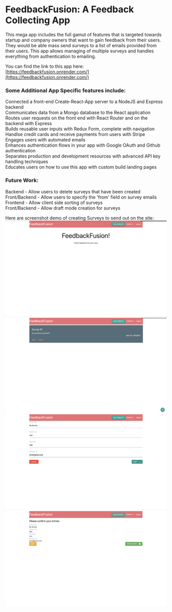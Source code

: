 # FeedbackFusion: A Feedback Collecting App  

This mega app includes the full gamut of features that is targeted towards startup and company owners that want to gain feedback from their users. They would be able mass send surveys to a list of emails provided from their users. This app allows managing of multiple surveys and handles everything from authentication to emailing.  

You can find the link to this app here: [https://feedbackfusion.onrender.com/](https://feedbackfusion.onrender.com/)

  
### Some Additional App Specific features include:
  
Connected a front-end Create-React-App server to a NodeJS and Express backend  
Communicates data from a Mongo database to the React application  
Routes user requests on the front end with React Router and on the backend with Express  
Builds reusable user inputs with Redux Form, complete with navigation  
Handlse credit cards and receive payments from users with Stripe  
Engages users with automated emails  
Enhances authentication flows in your app with Google OAuth and Github authentication  
Separates production and development resources with advanced API key handling techniques  
Educates users on how to use this app with custom build landing pages  
  
  
### Future Work:
  
Backend - Allow users to delete surveys that have been created  
Front/Backend - Allow users to specify the 'from' field on survey emails  
Frontend - Allow client side sorting of surveys  
Front/Backend - Allow draft mode creation for surveys  


Here are screenshot demo of creating Surveys to send out on the site: ![](https://github.com/kingoftimothy/FeedbackFusion/blob/main/Demo1.png)  
![](https://github.com/kingoftimothy/FeedbackFusion/blob/main/Demo2.png)  
![](https://github.com/kingoftimothy/FeedbackFusion/blob/main/Demo3.png)  
![](https://github.com/kingoftimothy/FeedbackFusion/blob/main/Demo4.png)
